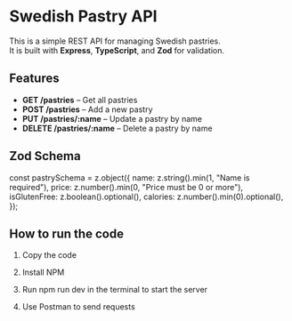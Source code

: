 # Swedish Pastry API

This is a simple REST API for managing Swedish pastries.  
It is built with **Express**, **TypeScript**, and **Zod** for validation.

## Features

- **GET /pastries** – Get all pastries  
- **POST /pastries** – Add a new pastry  
- **PUT /pastries/:name** – Update a pastry by name  
- **DELETE /pastries/:name** – Delete a pastry by name  

## Zod Schema

const pastrySchema = z.object({
  name: z.string().min(1, "Name is required"),
  price: z.number().min(0, "Price must be 0 or more"),
  isGlutenFree: z.boolean().optional(),
  calories: z.number().min(0).optional(),
});


## How to run the code
1. Copy the code

2. Install NPM

3. Run npm run dev in the terminal to start the server

4. Use Postman to send requests
